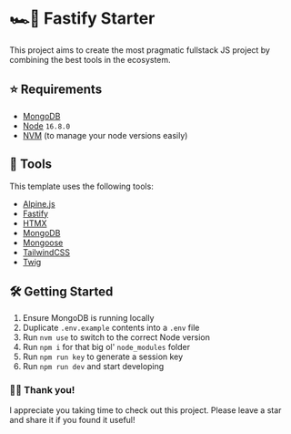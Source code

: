# 🏎💨 Fastify Starter

This project aims to create the most pragmatic fullstack JS project by combining the best tools in the ecosystem.

## ⭐️ Requirements

- [MongoDB](https://www.mongodb.com/)
- [Node](https://nodejs.org/en/) `16.8.0`
- [NVM](https://github.com/nvm-sh/nvm) (to manage your node versions easily)

## 🧰 Tools

This template uses the following tools:

- [Alpine.js](https://alpinejs.dev/)
- [Fastify](https://www.fastify.io/)
- [HTMX](https://htmx.org/)
- [MongoDB]()
- [Mongoose](https://mongoosejs.com/)
- [TailwindCSS](https://tailwindcss.com/)
- [Twig](https://github.com/twigjs/twig.js/wiki/Implementation-Notes)

## 🛠 Getting Started

1. Ensure MongoDB is running locally
2. Duplicate `.env.example` contents into a `.env` file
3. Run `nvm use` to switch to the correct Node version
4. Run `npm i` for that big ol' `node_modules` folder
5. Run `npm run key` to generate a session key
6. Run `npm run dev` and start developing

### 👋🏻 Thank you!

I appreciate you taking time to check out this project. Please leave a star and share it if you found it useful!
